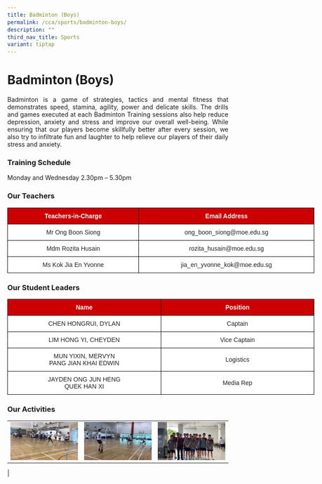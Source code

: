 ```yaml
---
title: Badminton (Boys)
permalink: /cca/sports/badminton-boys/
description: ""
third_nav_title: Sports
variant: tiptap
---
```

# **Badminton (Boys)**

<p style="text-align: justify;">Badminton is a game of strategies, tactics and mental fitness that demonstrates speed, stamina, agility, power and delicate skills. The drills and games executed at each Badminton Training sessions also help reduce depression, anxiety and stress and improve our overall well-being. While ensuring that our players become skillfully better after every session, we also try to infiltrate fun and laughter to help relieve our players of their daily stress and anxiety.&nbsp;</p>

### **Training Schedule**

Monday and Wednesday 2.30pm – 5.30pm  

### **Our Teachers**

<style type="text/css">
.tg  {border-collapse:collapse;border-spacing:0;}
.tg td{border-color:black;border-style:solid;border-width:1px;font-family:Arial, sans-serif;font-size:14px;
  overflow:hidden;padding:10px 5px;word-break:normal;}
.tg th{border-color:black;border-style:solid;border-width:1px;font-family:Arial, sans-serif;font-size:14px;
  font-weight:normal;overflow:hidden;padding:10px 5px;word-break:normal;}
.tg .tg-xu5m{background-color:#C00;color:#FFF;font-weight:bold;text-align:center;vertical-align:top}
.tg .tg-a3j2{background-color:#FFF;color:#222;text-align:center;vertical-align:middle}
</style>
<table class="tg" style="undefined;table-layout: fixed; width: 700px">
<colgroup>
<col style="width: 300px">
<col style="width: 400px">
</colgroup>
<thead>
  <tr>
    <th class="tg-xu5m">Teachers-in-Charge</th>
    <th class="tg-xu5m">Email Address</th>
  </tr>
</thead>
<tbody>
  <tr>
    <td class="tg-a3j2"><span style="color:#222;background-color:transparent">Mr Ong Boon Siong</span></td>
    <td class="tg-a3j2"><span style="color:#222;background-color:transparent">ong_boon_siong@moe.edu.sg</span></td>
  </tr>
 
  <tr>
    <td class="tg-a3j2"><span style="color:#222;background-color:transparent">Mdm Rozita Husain</span></td>
    <td class="tg-a3j2"><span style="color:#222;background-color:transparent">rozita_husain@moe.edu.sg</span></td>
  </tr>
	 <tr>
    <td class="tg-a3j2"><span style="color:#222;background-color:transparent">Ms Kok Jia En Yvonne </span></td>
    <td class="tg-a3j2"><span style="color:#222;background-color:transparent">jia_en_yvonne_kok@moe.edu.sg </span></td>
  </tr>
</tbody>
</table>

### **Our Student Leaders**

<style type="text/css">
.tg  {border-collapse:collapse;border-spacing:0;}
.tg td{border-color:black;border-style:solid;border-width:1px;font-family:Arial, sans-serif;font-size:14px;
  overflow:hidden;padding:10px 5px;word-break:normal;}
.tg th{border-color:black;border-style:solid;border-width:1px;font-family:Arial, sans-serif;font-size:14px;
  font-weight:normal;overflow:hidden;padding:10px 5px;word-break:normal;}
.tg .tg-3lre{background-color:#FFF;color:#F00;text-align:center;vertical-align:top}
.tg .tg-xu5m{background-color:#C00;color:#FFF;font-weight:bold;text-align:center;vertical-align:top}
.tg .tg-a3j2{background-color:#FFF;color:#222;text-align:center;vertical-align:middle}
</style>
<table class="tg" style="undefined;table-layout: fixed; width: 700px">
<colgroup>
<col style="width: 350px">
<col style="width: 350px">
</colgroup>
<thead>
  <tr>
    <th class="tg-xu5m">Name</th>
    <th class="tg-xu5m">Position</th>
  </tr>
</thead>
<tbody>
  <tr>
    <td class="tg-a3j2"><span style="color:#222;background-color:transparent">CHEN HONGRUI, DYLAN</span></td>
    <td class="tg-a3j2"><span style="color:#222;background-color:transparent">Captain</span></td>
  </tr>
  <tr>
    <td class="tg-a3j2"><span style="color:#222;background-color:transparent">LIM HONG YI, CHEYDEN</span></td>
    <td class="tg-a3j2"><span style="color:#222;background-color:transparent">Vice Captain</span></td>
  </tr>
  <tr>
    <td class="tg-3lre"><span style="color:#222;background-color:transparent">MUN YIXIN, MERVYN</span><br><span style="color:#222;background-color:transparent"> PANG JIAN KHAI EDWIN</span><br></td>
    <td class="tg-a3j2"><span style="color:#222;background-color:transparent">Logistics</span></td>
  </tr>
  <tr>
    <td class="tg-3lre"><span style="color:#222;background-color:transparent">JAYDEN ONG JUN HENG</span><br><span style="color:#222;background-color:transparent"> QUEK HAN XI</span><br></td>
    <td class="tg-a3j2"><span style="color:#222;background-color:transparent">Media Rep</span></td>
  </tr>
</tbody>
</table>

### **Our Activities**


|   |   |   |
|:---:|:---:|:---:|
| ![](/images/Cca/Badminton%20(Boys)/Training%201.jpg) 	 |   ![](/images/Cca/Badminton%20(Boys)/Training%202.jpg)  |  ![](/images/Cca/Badminton%20(Boys)/Our%20School%20Team.jpeg) 
   |